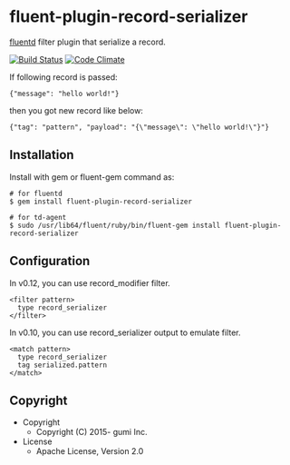 # fluent-plugin-record-serializer

[fluentd](http://fluentd.org) filter plugin that serialize a record.

[![Build Status](https://travis-ci.org/gumi/fluent-plugin-record-serializer.svg?branch=master)](https://travis-ci.org/gumi/fluent-plugin-record-serializer)
[![Code Climate](https://codeclimate.com/github/gumi/fluent-plugin-record-serializer/badges/gpa.svg)](https://codeclimate.com/github/gumi/fluent-plugin-record-serializer)

If following record is passed:

```
{"message": "hello world!"}
```

then you got new record like below:

```
{"tag": "pattern", "payload": "{\"message\": \"hello world!\"}"}
```

## Installation

Install with gem or fluent-gem command as:

```
# for fluentd
$ gem install fluent-plugin-record-serializer

# for td-agent
$ sudo /usr/lib64/fluent/ruby/bin/fluent-gem install fluent-plugin-record-serializer
```

## Configuration

In v0.12, you can use record_modifier filter.

```
<filter pattern>
  type record_serializer
</filter>
```

In v0.10, you can use record_serializer output to emulate filter.

```
<match pattern>
  type record_serializer
  tag serialized.pattern
</match>
```

## Copyright

- Copyright
  - Copyright (C) 2015- gumi Inc.
- License
  - Apache License, Version 2.0
